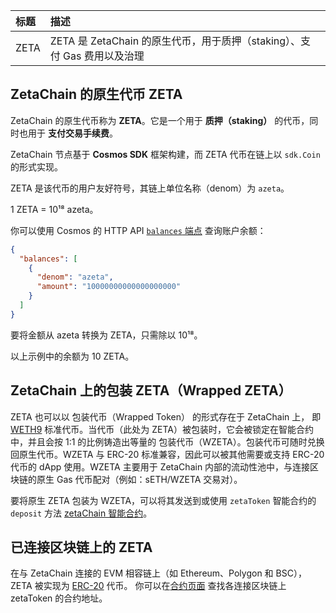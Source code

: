|标题|描述|
|:-|:-|
|ZETA|ZETA 是 ZetaChain 的原生代币，用于质押（staking）、支付 Gas 费用以及治理|

## ZetaChain 的原生代币 ZETA

ZetaChain 的原生代币称为 **ZETA**。它是一个用于 **质押（staking）** 的代币，同时也用于 **支付交易手续费**。 

ZetaChain 节点基于 **Cosmos SDK** 框架构建，而 ZETA 代币在链上以 `sdk.Coin` 的形式实现。  

ZETA 是该代币的用户友好符号，其链上单位名称（denom）为 `azeta`。

1 ZETA = 10¹⁸ azeta。

你可以使用 Cosmos 的 HTTP API [`balances` 端点](https://zetachain-athens.blockpi.network/lcd/v1/public/cosmos/bank/v1beta1/balances/zeta19nfaqu9wr0fktyyampva98ec025kjy0phww5um) 查询账户余额：

```json
{
  "balances": [
    {
      "denom": "azeta",
      "amount": "10000000000000000000"
    }
  ]
}
```

要将金额从 azeta 转换为 ZETA，只需除以 10¹⁸。

以上示例中的余额为 10 ZETA。

## ZetaChain 上的包装 ZETA（Wrapped ZETA）

ZETA 也可以以 包装代币（Wrapped Token） 的形式存在于 ZetaChain 上，
即 [WETH9](https://github.com/zeta-chain/protocol-contracts/blob/main/contracts/zevm/WZETA.sol) 标准代币。当代币（此处为 ZETA）被包装时，它会被锁定在智能合约中，并且会按 1:1 的比例铸造出等量的 包装代币（WZETA）。包装代币可随时兑换回原生代币。WZETA 与 ERC-20 标准兼容，因此可以被其他需要或支持 ERC-20 代币的 dApp 使用。WZETA 主要用于 ZetaChain 内部的流动性池中，与连接区块链的原生 Gas 代币配对（例如：sETH/WZETA 交易对）。

要将原生 ZETA 包装为 WZETA，可以将其发送到或使用 `zetaToken` 智能合约的 `deposit` 方法 [zetaChain 智能合约](/reference/network/contracts)。

## 已连接区块链上的 ZETA
在与 ZetaChain 连接的 EVM 相容链上（如 Ethereum、Polygon 和 BSC），
ZETA 被实现为 [ERC-20](https://www.zetachain.com/docs/developers/evm/erc20) 代币。
你可以在[合约页面](https://www.zetachain.com/docs/reference/network/contracts/) 查找各连接区块链上 zetaToken 的合约地址。
